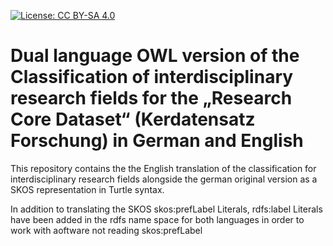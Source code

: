 [![License: CC BY-SA 4.0](https://img.shields.io/badge/License-CC%20BY--SA%204.0-lightgrey.svg)](https://creativecommons.org/licenses/by-sa/4.0/)

Dual language OWL version of the Classification of interdisciplinary research fields for the „Research Core Dataset“ (Kerdatensatz Forschung) in German and English 
============================================================================================================

This repository contains the the English translation of the classification for interdisciplinary research fields alongside the german original version as a SKOS representation in Turtle syntax.

In addition to translating the SKOS skos:prefLabel Literals, rdfs:label Literals have been added in the rdfs name space for both languages in order to work with aoftware not reading skos:prefLabel
